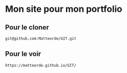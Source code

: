 # Mon site pour mon portfolio

## Pour le cloner 

```sh
git@github.com:Matteorde/GIT.git
```

## Pour le voir

```sh
https://matteorde.github.io/GIT/
```
